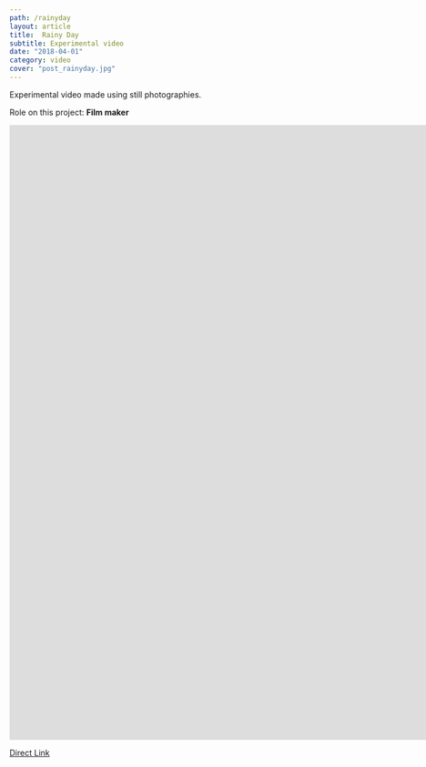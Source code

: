 ```yaml
---
path: /rainyday
layout: article
title:  Rainy Day
subtitle: Experimental video
date: "2018-04-01"
category: video
cover: "post_rainyday.jpg"
---
```


Experimental video made using still photographies.

Role on this project: __Film maker__


 <iframe src="https://player.vimeo.com/video/263371046" frameborder="0" allowfullscreen width="1920" height="1080"></iframe>

[Direct Link](https://vimeo.com/263371046)

